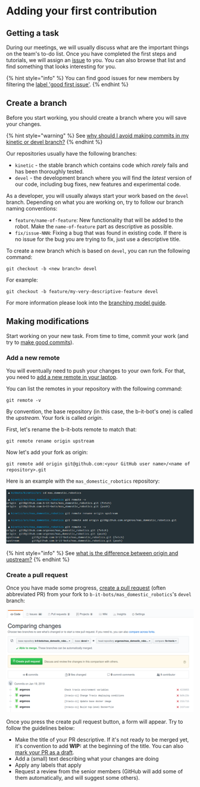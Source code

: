 # Adding your first contribution

## Getting a task

During our meetings, we will usually discuss what are the important things on the team's to-do list. Once you have completed the first steps and tutorials, we will assign an [issue](https://github.com/b-it-bots/mas_domestic_robotics/issues) to you. You can also browse that list and find something that looks interesting for you.

{% hint style="info" %}
You can find good issues for new members by filtering the [label 'good first issue'](https://github.com/b-it-bots/mas_domestic_robotics/issues?q=is%3Aopen+is%3Aissue+label%3A%22good+first+issue%22).
{% endhint %}

## Create a branch 

Before you start working, you should create a branch where you will save your changes. 

{% hint style="warning" %}
See [why should I avoid making commits in my kinetic or devel branch?](../_faq/git.md#why-should-i-avoid-making-commits-to-the-kinetic-or-devel-branch)
{% endhint %}

Our repositories usually have the following branches:

* `kinetic` - the stable branch which contains code which _rarely_ fails and has been thoroughly tested.
* `devel` - the development branch where you will find the _latest_ version of our code, including bug fixes, new features and experimental code.

As a developer, you will usually always start your work based on the `devel` branch. Depending on what you are working on, try to follow our branch naming conventions:

* `feature/name-of-feature`: New functionality that will be added to the robot.  Make the `name-of-feature` part as descriptive as possible.
* `fix/issue-NNN`: Fixing a bug that was found in existing code. If there is no issue for the bug you are trying to fix, just use a descriptive title.

To create a new branch which is based on `devel`, you can run the following command:

```text
git checkout -b <new branch> devel
```

For example:

```text
git checkout -b feature/my-very-descriptive-feature devel
```

For more information please look into the [branching model guide](../_conventions/git/branching-model.md).

## Making modifications

Start working on your new task. From time to time, commit your work \(and try to [make good commits](../_conventions/git/#how-to-write-good-commits)\).

### Add a new remote

You will eventually need to push your changes to your own fork. For that, you need to [add a new remote in your laptop](https://help.github.com/en/articles/adding-a-remote).

You can list the remotes in your repository with the following command:

```text
git remote -v
```

By convention, the base repository \(in this case, the b-it-bot's one\) is called the _upstream_. Your fork is called _origin_.

First, let's rename the b-it-bots remote to match that:

```text
git remote rename origin upstream
```

Now let's add your fork as origin:

```text
git remote add origin git@github.com:<your GitHub user name>/<name of repository>.git 
```

Here is an example with the `mas_domestic_robotics` repository:

![](../../.gitbook/assets/screenshot-from-2019-05-17-10-08-48.png)

{% hint style="info" %}
See [what is the difference between origin and upstream?](../_faq/git.md#what-is-the-difference-between-origin-and-upstream)
{% endhint %}

### Create a pull request

Once you have made some progress, [create a pull request](https://help.github.com/en/articles/creating-a-pull-request-from-a-fork) \(often abbreviated PR\) from your fork to `b-it-bots/mas_domestic_robotics`'s `devel` branch:

![](../../.gitbook/assets/screenshot-from-2019-05-16-19-14-42.png)

Once you press the create pull request button, a form will appear. Try to follow the guidelines below:

* Make the title of your PR descriptive. If it's not ready to be merged yet, it's convention to add **WIP:** at the beginning of the title. You can also [mark your PR as a draft](https://github.blog/2019-02-14-introducing-draft-pull-requests/).
* Add a \(small\) text describing what your changes are doing
* Apply any labels that apply
* Request a review from the senior members \(GitHub will add some of them automatically, and will suggest some others\). 

